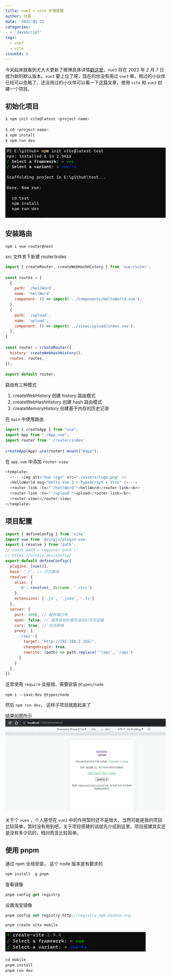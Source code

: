 ```yaml
---
title: vue3 + vite 环境搭建
author: 白菜
date: '2022-01-21'
categories:
  - 'JavaScript'
tags:
  - vue3
  - vite
issueId: 6
---
```


今天起床就看到尤大大更新了微博具体详情[戳这里](https://zhuanlan.zhihu.com/p/460055155)，`Vue3` 将在 2022 年 2 月 7 日 成为新的默认版本。`vue3` 要上位了呀，现在的你没有用过 `vue3` 嘛，用过的小伙伴已经可以忽略了，还没用过的小伙伴可以看一下这篇文章，使用 `vite` 和 `vue3` 创建一个项目。

## 初始化项目

```JavaScript
$ npm init vite@latest <project-name>

$ cd <project-name>
$ npm install
$ npm run dev
```

![alr](./../public/images/2022/vue3_create.jpg 'vue3-init')

## 安装路由

`npm i vue-router@next`

src 文件夹下新建 router/index

```JavaScript
import { createRouter, createWebHashHistory } from 'vue-router';

const routes = [
  {
    path: `/hellWord`,
    name: 'hellWord',
    component: () => import('../components/HelloWorld.vue'),
  },
  {
    path: `/upload`,
    name: 'upload',
    component: () => import('../views/upload/index.vue'),
  },
]

const router = createRouter({
  history: createWebHashHistory(),
  routes: routes,
});

export default router;
```

路由有三种模式

1. createWebHistory 创建 history 路由模式
2. createWebHashHistory 创建 hash 路由模式
3. createMemoryHistory 创建基于内存的历史记录

在 `main` 中使用路由

```JavaScript
import { createApp } from "vue";
import App from "./App.vue";
import router from './router/index'

createApp(App).use(router).mount("#app");
```

在 `app.vue` 中添加 `router-view`

```JavaScript
<template>
  <!-- <img alt="Vue logo" src="./assets/logo.png" />
  <HelloWorld msg="Hello Vue 3 + TypeScript + Vite" /> -->
  <router-link :to="'/hellWord'">hellWord</router-link><br>
  <router-link :to="'/upload'">upload</router-link><br>
  <router-view></router-view>
</template>
```

## 项目配置

```JavaScript
import { defineConfig } from 'vite'
import vue from '@vitejs/plugin-vue'
import { resolve } from 'path';
// const path = require('path')
// https://vitejs.dev/config/
export default defineConfig({
  plugins: [vue()],
  base: './', // 打包路径
  resolve: {
    alias: {
      '@': resolve(__dirname, './src')
    },
    extensions: ['.js', '.json', '.ts']
  },
  server: {
    port: 4000, // 服务端口号
    open: false, // 服务启动时是否自动打开浏览器
    cors: true, // 允许跨域
    proxy: {
      '/api':{
        target: 'http://192.168.2.156/',
        changeOrigin: true,
        rewrite: (path) => path.replace('^/api', '/api')
      }
    }
  },
})
```

这里使用 `require` 会报错，需要安装 `@types/node`

`npm i --save-dev @types/node`

然后 `npm run dev`， 这样子项目就跑起来了

结果如图所示
![alr](./../public/images/2022/vue3demo01_1.jpg 'demo')

关于个 `vuex` ，个人感觉在 `vue3` 中的作用暂时还不是很大，当然可能是我的项目比较简单，暂时没有用到吧，关于项目搭建的话就先介绍到这里，项目搭建其实还是没有多少坑的，相对而言比较简单。

## 使用 pnpm

通过 npm 全局安装， 这个 node 版本是有要求的

```javascript
npm install -g pnpm
```

查看镜像

```javascript
pnpm config get registry
```

设置淘宝镜像

```javascript
pnpm config set registry http://registry.npm.taobao.org
```

```javascript
pnpm create vite mobile
```

![alt](./../public/images/2022/vue3/init01.jpg 'init')

```javascript
cd mobile
pnpm install
pnpm run dev
```
